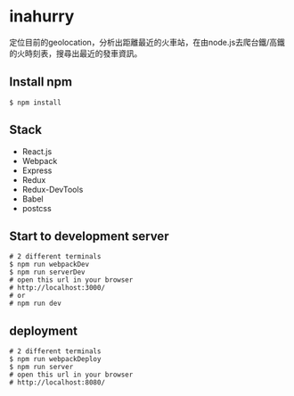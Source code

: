 # inahurry
定位目前的geolocation，分析出距離最近的火車站，在由node.js去爬台鐵/高鐵的火時刻表，搜尋出最近的發車資訊。

## Install npm
``` text
$ npm install
```
## Stack

- React.js
- Webpack
- Express
- Redux
- Redux-DevTools
- Babel
- postcss

## Start to development server

``` text
# 2 different terminals  
$ npm run webpackDev
$ npm run serverDev
# open this url in your browser
# http://localhost:3000/
# or
# npm run dev
```
## deployment

``` text
# 2 different terminals  
$ npm run webpackDeploy
$ npm run server
# open this url in your browser
# http://localhost:8080/
```
